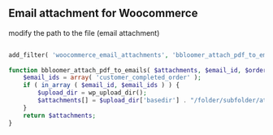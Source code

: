 Email attachment for Woocommerce
---
modify the path to the file (email attachment)

``` php

add_filter( 'woocommerce_email_attachments', 'bbloomer_attach_pdf_to_emails', 10, 4 );
 
function bbloomer_attach_pdf_to_emails( $attachments, $email_id, $order, $email ) {
    $email_ids = array( 'customer_completed_order' );
    if ( in_array ( $email_id, $email_ids ) ) {
        $upload_dir = wp_upload_dir();
        $attachments[] = $upload_dir['basedir'] . "/folder/subfolder/attachment.pdf";
    }
    return $attachments;
}
``` 
